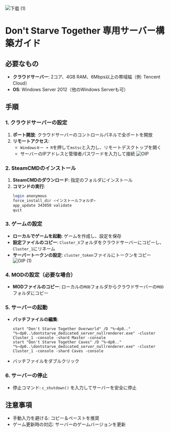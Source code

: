
![下载 (1)](https://github.com/user-attachments/assets/24a92400-33b3-410c-b2c0-68caf1322831)

# Don't Starve Together 専用サーバー構築ガイド

## 必要なもの
- **クラウドサーバー**: 2コア、4GB RAM、6Mbps以上の帯域幅（例: Tencent Cloud）
- **OS**: Windows Server 2012（他のWindows Serverも可）

## 手順

### 1. クラウドサーバーの設定
1. **ポート開放**: クラウドサーバーのコントロールパネルで全ポートを開放
2. **リモートアクセス**:
   - `Windowsキー + R`を押して`mstsc`と入力し、リモートデスクトップを開く
   - サーバーのIPアドレスと管理者パスワードを入力して接続
![OIP](https://github.com/user-attachments/assets/4bb7e75a-d4ab-446e-a456-ffb03d3512fc)

### 2. SteamCMDのインストール
1. **SteamCMDのダウンロード**: 指定のフォルダにインストール
2. **コマンドの実行**:
   ```sh
   login anonymous
   force_install_dir <インストールフォルダ>
   app_update 343050 validate
   quit

### 3. ゲームの設定
- **ローカルでゲームを起動**: ゲームを作成し、設定を保存
- **設定ファイルのコピー**: `Cluster_X`フォルダをクラウドサーバーにコピーし、`Cluster_1`にリネーム
- **サーバートークンの設定**: `cluster_token`ファイルにトークンをコピー
![OIP (1)](https://github.com/user-attachments/assets/58946058-d724-43ae-b0b1-7912eec4b670)


### 4. MODの設定（必要な場合）
- **MODファイルのコピー**: ローカルの`MOD`フォルダからクラウドサーバーの`MOD`フォルダにコピー

### 5. サーバーの起動
- **バッチファイルの編集**:
  ```batch
  start "Don't Starve Together Overworld" /D "%~dp0.." "%~dp0..\dontstarve_dedicated_server_nullrenderer.exe" -cluster Cluster_1 -console -shard Master -console
  start "Don't Starve Together Caves" /D "%~dp0.." "%~dp0..\dontstarve_dedicated_server_nullrenderer.exe" -cluster Cluster_1 -console -shard Caves -console
- バッチファイルをダブルクリック

### 6. サーバーの停止
- 停止コマンド: `c_shutdown()` を入力してサーバーを安全に停止

## 注意事項
- 手動入力を避ける: コピー＆ペーストを推奨
- ゲーム更新時の対応: サーバーのゲームバージョンを更新

